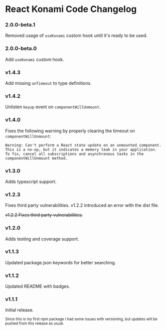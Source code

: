 # React Konami Code Changelog
### 2.0.0-beta.1
Removed usage of `useKonami` custom hook until it's ready to be used.

### 2.0.0-beta.0
Add `useKonami` custom hook.

### v1.4.3
Add missing `onTimeout` to type definitions.

### v1.4.2
Unlisten `keyup` event on `componentWillUnmount`.

### v1.4.0
Fixes the following warning by properly clearing the timeout on `componentWillUnmount`:

```
Warning: Can't perform a React state update on an unmounted component. This is a no-op, but it indicates a memory leak in your application. To fix, cancel all subscriptions and asynchronous tasks in the componentWillUnmount method.
```

### v1.3.0
Adds typescript support.

### v1.2.3
Fixes third party vulnerabilities. v1.2.2 introduced an error with the dist file.

~~v1.2.2
Fixes third party vulnerabilities.~~

### v1.2.0
Adds testing and coverage support.

### v1.1.3
Updated package.json keywords for better searching.

### v1.1.2
Updated README with badges.

### v1.1.1
Initial release.

<small>Since this is my first npm package I had some issues with versioning, but updates will be pushed from this release as usual.</small>